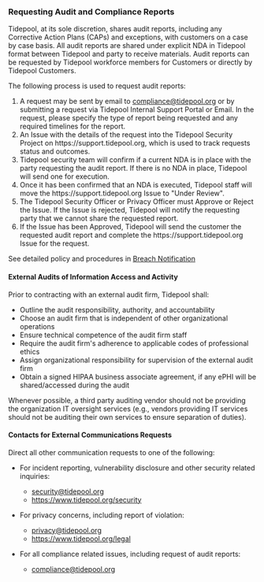 ### Requesting Audit and Compliance Reports

Tidepool, at its sole discretion, shares audit reports, including
any Corrective Action Plans (CAPs) and exceptions, with customers on a case by case
basis. All audit reports are shared under explicit NDA in Tidepool format
between Tidepool and party to receive materials. Audit reports can be requested
by Tidepool workforce members for Customers or directly by Tidepool Customers.

The following process is used to request audit reports:

1. A request may be sent by email to
   [compliance@tidepool.org](mailto:compliance@tidepool.org)
   or by submitting a request via Tidepool Internal Support Portal
   or Email. In the request, please specify the type of report being requested
   and any required timelines for the report.
2. An Issue with the details of the request into the Tidepool Security Project
   on https:&#x2F;&#x2F;support.tidepool.org, which is used to track requests status and outcomes.
3. Tidepool security team will confirm if a current NDA is in place with the
   party requesting the audit report. If there is no NDA in place, Tidepool will
   send one for execution.
4. Once it has been confirmed that an NDA is executed, Tidepool staff will move
   the https:&#x2F;&#x2F;support.tidepool.org Issue to "Under Review".
5. The Tidepool Security Officer or Privacy Officer must Approve or Reject the
   Issue. If the Issue is rejected, Tidepool will notify the requesting party
   that we cannot share the requested report.
4. If the Issue has been Approved, Tidepool will send the customer the requested
   audit report and complete the https:&#x2F;&#x2F;support.tidepool.org Issue for the request.

See detailed policy and procedures in [Breach Notification](breach.md)

#### External Audits of Information Access and Activity

Prior to contracting with an external audit firm, Tidepool shall:

* Outline the audit responsibility, authority, and accountability
* Choose an audit firm that is independent of other organizational operations
* Ensure technical competence of the audit firm staff
* Require the audit firm's adherence to applicable codes of professional ethics
* Assign organizational responsibility for supervision of the external audit
  firm
* Obtain a signed HIPAA business associate agreement, if any ePHI will be shared/accessed during the audit

Whenever possible, a third party auditing vendor should not be providing the
organization IT oversight services (e.g., vendors providing IT services should
not be auditing their own services to ensure separation of duties).

#### Contacts for External Communications Requests

Direct all other communication requests to one of the following:

* For incident reporting, vulnerability disclosure and other security related
  inquiries:
    - [security@tidepool.org](mailto:security@tidepool.org)
    - <https://www.tidepool.org/security>

* For privacy concerns, including report of violation:
    - [privacy@tidepool.org](mailto:privacy@tidepool.org)
    - <https://www.tidepool.org/legal>

* For all compliance related issues, including request of audit reports:
    - [compliance@tidepool.org](mailto:compliance@tidepool.org)
